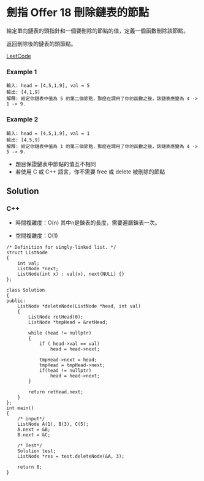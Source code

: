 # 劍指 Offer 18 刪除鏈表的節點

給定單向鏈表的頭指針和一個要刪除的節點的值，定義一個函數刪除該節點。

返回刪除後的鏈表的頭節點。

[LeetCode](https://leetcode-cn.com/problems/shan-chu-lian-biao-de-jie-dian-lcof/)

### Example 1

```
輸入: head = [4,5,1,9], val = 5
輸出: [4,1,9]
解釋: 給定你鏈表中值為 5 的第二個節點，那麼在調用了你的函數之後，該鏈表應變為 4 -> 1 -> 9.
```

### Example 2

```
輸入: head = [4,5,1,9], val = 1
輸出: [4,5,9]
解釋: 給定你鏈表中值為 1 的第三個節點，那麽在調用了你的函數之後，該鏈表應變為 4 -> 5 -> 9.
```

* 題目保證鏈表中節點的值互不相同
* 若使用 C 或 C++ 語言，你不需要 free 或 delete 被刪除的節點
 
## Solution  


### C++

* 時間複雜度：O(n) 其中n是鍊表的長度，需要遍曆鍊表一次。

* 空間複雜度：O(1) 


```
/* Definition for singly-linked list. */
struct ListNode
{
    int val;
    ListNode *next;
    ListNode(int x) : val(x), next(NULL) {}
};

class Solution
{
public:
    ListNode *deleteNode(ListNode *head, int val)
    {
        ListNode retHead(0);
        ListNode *tmpHead = &retHead;

        while (head != nullptr)
        {
            if ( head->val == val)
                head = head->next;                                  
            
            tmpHead->next = head;         
            tmpHead = tmpHead->next;
            if(head != nullptr)
                head = head->next;  
        }

        return retHead.next;
    }
};
int main()
{
    /* input*/
    ListNode A(1), B(3), C(5);
    A.next = &B;
    B.next = &C;

    /* Test*/
    Solution test;
    ListNode *res = test.deleteNode(&A, 3);

    return 0;
}
```